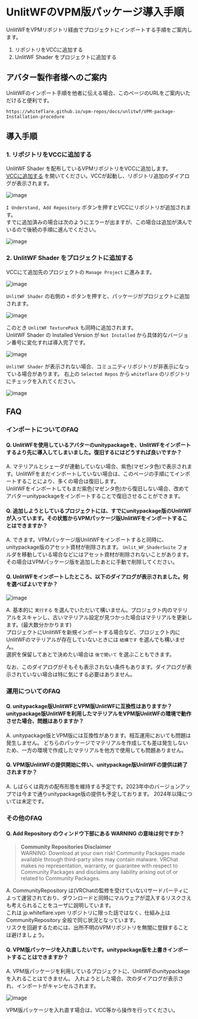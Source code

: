 # UnlitWFのVPM版パッケージ導入手順

UnlitWFをVPMリポジトリ経由でプロジェクトにインポートする手順をご案内します。

1. リポジトリをVCCに追加する
2. UnlitWF Shader をプロジェクトに追加する

## アバター製作者様へのご案内

UnlitWFのインポート手順を他者に伝える場合、このページのURLをご案内いただけると便利です。
```
https://whiteflare.github.io/vpm-repos/docs/unlitwf/VPM-package-Installation-procedure
```

## 導入手順

### 1. リポジトリをVCCに追加する

UnlitWF Shader を配布しているVPMリポジトリをVCCに追加します。  
[VCCに追加する](https://whiteflare.github.io/vpm-repos/addrepos.html) を開いてください。VCCが起動し、リポジトリ追加のダイアログが表示されます。

![image](./img/install-01.png)

`I Understand, Add Repository` ボタンを押すとVCCにリポジトリが追加されます。  
すでに追加済みの場合は次のようにエラーが出ますが、この場合は追加が済んでいるので後続の手順に進んでください。

![image](./img/install-02.png)

### 2. UnlitWF Shader をプロジェクトに追加する

VCCにて追加先のプロジェクトの `Manage Project` に進みます。

![image](./img/install-03.png)

`UnlitWF Shader` の右側の `+` ボタンを押すと、パッケージがプロジェクトに追加されます。

![image](./img/install-04.png)

このとき `UnlitWF TexturePack` も同時に追加されます。  
UnlitWF Shader の Installed Version が `Not Installed` から具体的なバージョン番号に変化すれば導入完了です。

![image](./img/install-05.png)

`UnlitWF Shader` が表示されない場合、コミュニティリポジトリが非表示になっている場合があります。
右上の `Selected Repos` から `whiteflare` のリポジトリにチェックを入れてください。

![image](./img/install-09.png)


## FAQ

### インポートについてのFAQ

#### Q. UnlitWFを使用しているアバターのunitypackageを、UnlitWFをインポートするより先に導入してしまいました。復旧するにはどうすれば良いですか？

A. マテリアルとシェーダが連動していない場合、紫色(マゼンタ色)で表示されます。UnlitWFをまだインポートしていない場合は、このページの手順にてインポートすることにより、多くの場合は復旧します。  
UnlitWFをインポートしてもまだ紫色(マゼンタ色)から復旧しない場合、改めてアバターunitypackageをインポートすることで復旧させることができます。

#### Q. 追加しようとしているプロジェクトには、すでにunitypackage版のUnlitWFが入っています。その状態からVPMパッケージ版UnlitWFをインポートすることはできますか？

A. できます。VPMパッケージ版UnlitWFをインポートすると同時に、unitypackage版のアセット資材が削除されます。
`Unlit_WF_ShaderSuite` フォルダを移動している場合などにはアセット資材が削除されないことがあります。その場合はVPMパッケージ版を追加したあとに手動で削除してください。

#### Q. UnlitWFをインポートしたところ、以下のダイアログが表示されました。何を選べばよいですか？

![image](./img/install-06.png)

A. 基本的に `実行する` を選んでいただいて構いません。プロジェクト内のマテリアルをスキャンし、古いマテリアル設定が見つかった場合はマテリアルを更新します。(最大数分かかります)  
プロジェクトにUnlitWFを新規インポートする場合など、プロジェクト内にUnlitWFのマテリアルが存在していないときには `結構です` を選んでも構いません。  
選択を保留してあとで決めたい場合は `後で聞いて` を選ぶこともできます。

なお、このダイアログがそもそも表示されない条件もあります。ダイアログが表示されていない場合は特に気にする必要はありません。

### 運用についてのFAQ

#### Q. unitypackage版UnlitWFとVPM版UnlitWFに互換性はありますか？ unitypackage版UnlitWFを利用したマテリアルをVPM版UnlitWFの環境で動作させた場合、問題はありますか？

A. unitypackage版とVPM版には互換性があります。相互運用においても問題は発生しません。
どちらのパッケージでマテリアルを作成しても差は発生しないため、一方の環境で作成したマテリアルを他方で使用しても問題ありません。  

#### Q. VPM版UnlitWFの提供開始に伴い、unitypackage版UnlitWFの提供は終了されますか？

A. しばらくは両方の配布形態を維持する予定です。2023年中のバージョンアップでは今まで通りunitypackage版の提供も予定しております。
2024年以降については未定です。

### その他のFAQ

#### Q. Add Repository のウィンドウ下部にある WARNING の意味は何ですか？

> **Community Repositories Disclaimer**  
> WARNING: Download at your own risk! Community Packages made available through third-party sites may contain malware. VRChat makes no representation, warranty, or guarantee with respect to Community Packages and disclaims any liability arising out of or related to Community Packages.

A. CommunityRepository は(VRChatの監修を受けていない)サードパーティによって運営されており、ダウンロードと同時にマルウェアが混入するリスクさえも考えられることをユーザに説明しています。  
これは jp.whiteflare.vpm リポジトリに限った話ではなく、仕組み上は CommunityRepository 全般で同じ状況となっています。  
リスクを回避するためには、出所不明のVPMリポジトリを無闇に登録することは避けましょう。

#### Q. VPM版パッケージを入れ直したいです。unitypackage版を上書きインポートすることはできますか？

A. VPM版パッケージを利用しているプロジェクトに、UnlitWFのunitypackageを入れることはできません。
入れようとした場合、次のダイアログが表示され、インポートがキャンセルされます。

![image](./img/install-08.png)

VPM版パッケージを入れ直す場合は、VCC等から操作を行ってください。
